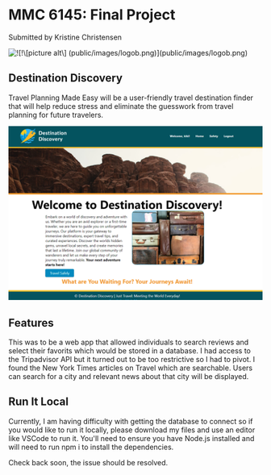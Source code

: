 # MMC 6145: Final Project
Submitted by Kristine Christensen

![!\[!\\[picture alt\\] (public/images/logob.png)\](public/images/logob.png)](public/images/logod.png)

## Destination Discovery
Travel Planning Made Easy will be a user-friendly travel destination finder that will help reduce stress and eliminate the guesswork from travel planning for future travelers. 


![Alt text](public/images/website.PNG)

## Features
This was to be a web app that allowed individuals to search reviews and select their favorits which would be stored in a database. I had access to the Tripadvisor API but it turned out to be too restrictive so I had to pivot. I found the New York Times articles on Travel which are searchable. Users can search for a city and relevant news about that city will be displayed. 

## Run It Local
Currently, I am having difficulty with getting the database to connect so if you would like to run it locally, please download my files and use an editor like VSCode to run it. You'll need to ensure you have Node.js installed and will need to run npm i to install the dependencies. 

Check back soon, the issue should be resolved.
